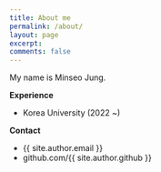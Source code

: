```yaml
---
title: About me
permalink: /about/
layout: page
excerpt: 
comments: false
---
```


My name is Minseo Jung.

**Experience**
- Korea University (2022 ~)

**Contact**

- {{ site.author.email }}
- github.com/{{ site.author.github }}

